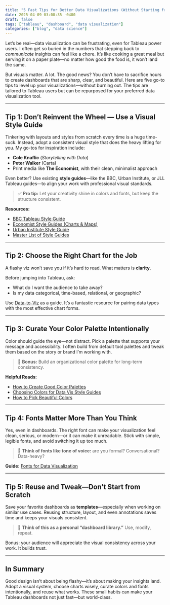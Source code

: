 ```yaml
---
title: "5 Fast Tips for Better Data Visualizations (Without Starting from Scratch)"
date: 2025-04-09 03:00:35 -0400
draft: false
tags: ["tableau", "dashboard", "data visualization"]
categories: ["blog", "data science"]
---
```


Let’s be real—data visualization can be frustrating, even for Tableau power users. I often get so buried in the numbers that stepping back to *communicate* insights can feel like a chore. It’s like cooking a great meal but serving it on a paper plate—no matter how good the food is, it won’t land the same.

But visuals matter. A lot. The good news? You don’t have to sacrifice hours to create dashboards that are sharp, clear, and beautiful. Here are five go-to tips to level up your visualizations—without burning out. The tips are tailored to Tableau users but can be repurposed for your preferred data visualization tool.

---

## Tip 1: Don’t Reinvent the Wheel — Use a Visual Style Guide

Tinkering with layouts and styles from scratch every time is a huge time-suck. Instead, adopt a consistent visual style that does the heavy lifting for you. My go-tos for inspiration include:

- **Cole Knaflic** (*Storytelling with Data*)
- **Peter Walker** (Carta)
- Print media like **The Economist**, with their clean, minimalist approach

Even better? Use existing **style guides**—like the BBC, Urban Institute, or JLL Tableau guides—to align your work with professional visual standards.

> ✅ **Pro tip:** Let your creativity shine in colors and fonts, but keep the structure consistent.

**Resources:**

- [BBC Tableau Style Guide](https://public.tableau.com/app/profile/bbc.audiences/viz/BBCAudiencesTableauStyleGuide/MoreInfo2)  
- [Economist Style Guides (Charts & Maps)](https://design-system.economist.com/)  
- [Urban Institute Style Guide](https://urbaninstitute.github.io/graphics-styleguide/#third-party-tools)  
- [Master List of Style Guides](https://docs.google.com/spreadsheets/d/1F1gm5QLXh3USC8ZFx_M9TXYxmD-X5JLDD0oJATRTuIE/edit#gid=1679646668)

---

## Tip 2: Choose the Right Chart for the Job

A flashy viz won’t save you if it’s hard to read. What matters is **clarity**.

Before jumping into Tableau, ask:

- What do I want the audience to take away?
- Is my data categorical, time-based, relational, or geographic?

Use [Data-to-Viz](https://www.data-to-viz.com/) as a guide. It’s a fantastic resource for pairing data types with the most effective chart forms.

---

## Tip 3: Curate Your Color Palette Intentionally

Color should guide the eye—not distract. Pick a palette that supports your message and accessibility. I often build from default tool palettes and tweak them based on the story or brand I’m working with.

> 🎨 **Bonus:** Build an organizational color palette for long-term consistency.

**Helpful Reads:**

- [How to Create Good Color Palettes](https://www.datawrapper.de/blog/create-good-color-palettes)  
- [Choosing Colors for Data Vis Style Guides](https://www.datawrapper.de/blog/colors-for-data-vis-style-guides)  
- [How to Pick Beautiful Colors](https://www.datawrapper.de/blog/beautifulcolors)

---

## Tip 4: Fonts Matter More Than You Think

Yes, even in dashboards. The right font can make your visualization feel clean, serious, or modern—or it can make it unreadable. Stick with simple, legible fonts, and avoid switching it up too much.

> 🧠 **Think of fonts like tone of voice:** are you formal? Conversational? Data-heavy?

**Guide:** [Fonts for Data Visualization](https://blog.datawrapper.de/fonts-for-data-visualization/)

---

## Tip 5: Reuse and Tweak—Don’t Start from Scratch

Save your favorite dashboards as **templates**—especially when working on similar use cases. Reusing structure, layout, and even annotations saves time and keeps your visuals consistent.

> 🔁 **Think of this as a personal “dashboard library.”** Use, modify, repeat.

Bonus: your audience will appreciate the visual consistency across your work. It builds trust.

---

## In Summary

Good design isn’t about being flashy—it’s about making your insights land. Adopt a visual system, choose charts wisely, curate colors and fonts intentionally, and reuse what works. These small habits can make your Tableau dashboards not just fast—but world-class.
